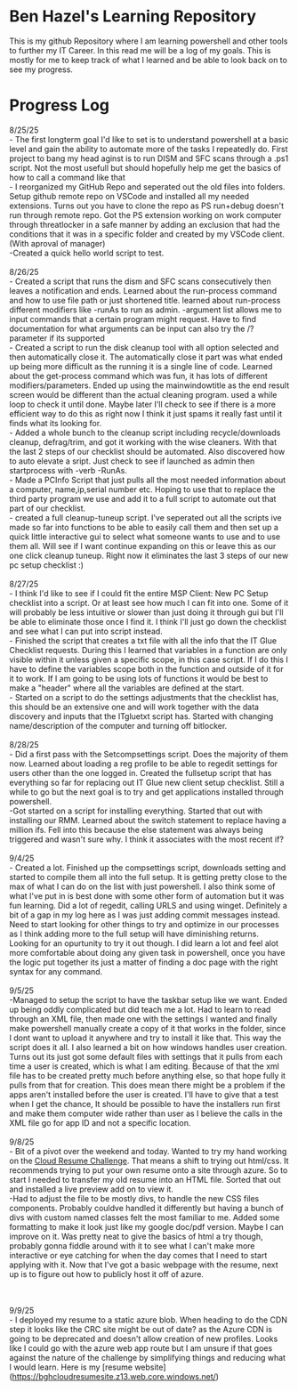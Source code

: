 # Ben Hazel's Learning Repository

This is my github Repository where I am learning powershell and other tools to further my IT Career. In this read me will be a log of my goals. This is mostly for me to keep track of what I learned and be able to look back on to see my progress.

# Progress Log

8/25/25 
<br>    - The first longterm goal I'd like to set is to understand powershell at a basic level and gain the ability to automate more of the tasks I repeatedly do. First project to bang my head aginst is to run DISM and SFC scans through a .ps1 script. Not the most usefull but should hopefully help me get the basics of how to call a command like that
<br>    - I reorganized my GitHub Repo and seperated out the old files into folders. Setup github remote repo on VSCode and installed all my needed extensions. Turns out you have to clone the repo as PS run+debug doesn't run through remote repo. Got the PS extension working on work computer through threatlocker in a safe manner by adding an exclusion that had the conditions that it was in a specific folder and created by my VSCode client.(With aproval of manager)
<br>    -Created a quick hello world script to test.
<br><br>
8/26/25
<br>    - Created a script that runs the dism and SFC scans consecutively then leaves a notification and ends. Learned about the run-process command and how to use file path or just shortened title. learned about run-process different modifiers like -runAs to run as admin.  -argument list allows me to input commands that a certain program might request. Have to find documentation for what arguments can be input can also try the /? parameter if its supported
<br>    - Created a script to run the disk cleanup tool with all option selected and then automatically close it. The automatically close it part was what ended up being more difficult as the running it is a single line of code. Learned about the get-process command which was fun, it has lots of different modifiers/parameters. Ended up using the mainwindowtitle as the end result screen would be different than the actual cleaning program. used a while loop to check it until done. Maybe later I'll check to see if there is a more efficient way to do this as right now I think it just spams it really fast until it finds what its looking for.
<br>    - Added a whole bunch to the cleanup script including recycle/downloads cleanup, defrag/trim, and got it working with the wise cleaners. With that the last 2 steps of our checklist should be automated. Also discovered how to auto elevate a sript. Just check to see if launched as admin then startprocess with -verb -RunAs. 
<br>    - Made a PCInfo Script that just pulls all the most needed information about a computer, name,ip,serial number etc. Hoping to use that to replace the third party program we use and add it to a full script to automate out that part of our checklist.
<br>    - created a full cleanup-tuneup script. I've seperated out all the scripts ive made so far into functions to be able to easily call them and then set up a quick little interactive gui to select what someone wants to use and to use them all. Will see if I want continue expanding on this or leave this as our one click cleanup tuneup. Right now it eliminates the last 3 steps of our new pc setup checklist :)
<br><br>
8/27/25
<br>    - I think I'd like to see if I could fit the entire MSP Client: New PC Setup checklist into a script. Or at least see how much I can fit into one. Some of it will probably be less intuitive or slower than just doing it through gui but I'll be able to eliminate those once I find it. I think I'll just go down the checklist and see what I can put into script instead.
<br>    - Finished the script that creates a txt file with all the info that the IT Glue Checklist requests. During this I learned that variables in a function are only visible within it unless given a specific scope, in this case script. If I do this I have to define the variables scope both in the function and outside of it for it to work. If I am going to be using lots of functions it would be best to make a "header" where all the variables are defined at the start.
<br>    - Started on a script to do the settings adjustments that the checklist has, this should be an extensive one and will work together with the data discovery and inputs that the ITgluetxt script has. Started with changing name/description of the computer and turning off bitlocker.
<br><br>
8/28/25
<br>    - Did a first pass with the Setcompsettings script. Does the majority of them now. Learned about loading a reg profile to be able to regedit settings for users other than the one logged in. Created the fullsetup script that has everything so far for replacing out IT Glue new client setup checklist. Still a while to go but the next goal is to try and get applications installed through powershell.
<br>    -Got started on a script for installing everything. Started that out with installing our RMM. Learned about the switch statement to replace having a million ifs. Fell into this because the else statement was always being triggered and wasn't sure why. I think it associates with the most recent if? 
<br><br>
9/4/25
<br>    - Created a lot. Finished up the compsettings script, downloads setting and started to compile them all into the full setup. It is getting pretty close to the max of what I can do on the list with just powershell. I also think some of what I've put in is best done with some other form of automation but it was fun learning. Did a lot of regedit, calling URLS and using winget. Definitely a bit of a gap in my log here as I was just adding commit messages instead. Need to start looking for other things to try and optimize in our processes as I think adding more to the full setup will have diminishing returns. Looking for an opurtunity to try it out though. I did learn a lot and feel alot more comfortable about doing any given task in powershell, once you have the logic put together its just a matter of finding a doc page with the right syntax for any command. 
<br><br>
9/5/25
<br>    -Managed to setup the script to have the taskbar setup like we want. Ended up being oddly complicated but did teach me a lot. Had to learn to read through an XML file, then made one with the settings I wanted and finally make powershell manually create a copy of it that works in the folder, since I dont want to upload it anywhere and try to install it like that. This way the script does it all. I also learned a bit on how windows handles user creation. Turns out its just got some default files with settings that it pulls from each time a user is created, which is what I am editing. Because of that the xml file has to be created pretty much before anything else, so that hope fully it pulls from that for creation. This does mean there might be a problem if the apps aren't installed before the user is created. I'll have to give that a test when I get the chance, It should be possible to have the installers run first and make them computer wide rather than user as I believe the calls in the XML file go for app ID and not a specific location.
<br><br>
9/8/25 
<br>    - Bit of a pivot over the weekend and today. Wanted to try my hand working on the [Cloud Resume Challenge](https://cloudresumechallenge.dev/docs/the-challenge/azure/). That means a shift to trying out html/css. It recommends trying to put your own resume onto a site through azure. So to start I needed to transfer my old resume into an HTML file. Sorted that out and installed a live preview add on to view it.
<br>    -Had to adjust the file to be mostly divs, to handle the new CSS files components. Probably couldve handled it differently but having a bunch of divs with custom named classes felt the most familiar to me. Added some formatting to make it look just like my google doc/pdf version. Maybe I can improve on it. Was pretty neat to give the basics of html a try though, probably gonna fiddle around with it to see what I can't make more interactive or eye catching for when the day comes that I need to start applying with it. Now that I've got a basic webpage with the resume, next up is to figure out how to publicly host it off of azure.

<br><br>
9/9/25
<br>    - I deployed my resume to a static azure blob. When heading to do the CDN step it looks like the CRC site might be out of date? as the Azure CDN is going to be deprecated and doesn't allow creation of new profiles. Looks like I could go with the azure web app route but I am unsure if that goes against the nature of the challenge by simplifying things and reducing what I would learn. Here is my [resume website] (https://bghcloudresumesite.z13.web.core.windows.net/) 